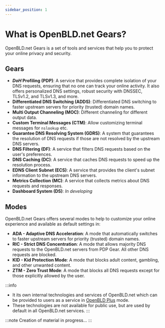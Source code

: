 ```yaml
---
sidebar_position: 1
---
```


# What is OpenBLD.net Gears?

OpenBLD.net Gears is a set of tools and services that help you to protect your online privacy and security. 

## Gears

- **_DoH_ Profiling (PDP)**: A service that provides complete isolation of your DNS requests, ensuring that no one can track your online activity. It also offers personalized DNS settings, robust security with DNSSEC, TLSv1.2, and TLSv1.3, and more.
- **Differentiated DNS Switching (ADDS)**: Differentiated DNS switching to faster upstream servers for priority (trusted) domain names.
- **Multi Output Channeling (MOC)**: Different channeling for different output data.
- **Custom Terminal Messages (CTM)**: Allow customizing terminal messages for `nslookup` etc.
- **Guarantee DNS Resolving System (GDRS)**: A system that guarantees the resolution of DNS requests if those are not resolved by the upstream DNS servers.
- **DNS Filtering (DF)**: A service that filters DNS requests based on the user's preferences.
- **DNS Caching (DC)**: A service that caches DNS requests to speed up the resolution process.
- **EDNS Client Subnet (ECS)**: A service that provides the client's subnet information to the upstream DNS servers.
- **Metrics Collection (MC)**: A service that collects metrics about DNS requests and responses.
- **Dashboard System (DS)**: _In developing_

## Modes

OpenBLD.net Gears offers several modes to help to customize your online experience and available as default settings in:

- **ADA - Adaptive DNS Acceleration**: A mode that automatically switches to faster upstream servers for priority (trusted) domain names.
- **RIC - Strict DNS Concentration**: A mode that allows majority DNS requests to the OpenBLD.net servers from PDP Gear. All other DNS requests are blocked.
- **KID - Kid Protection Mode**: A mode that blocks adult content, gambling, and other unwanted content.
- **ZTM - Zero Trust Mode**: A mode that blocks all DNS requests except for those explicitly allowed by the user.

:::info
* It its own internal technologies and services of OpenBLD.net which can be provided to users as a service in [OpenBLD Plus](/docs/overwiew/openbld-plus/) mode.
* These technologies are not available for public use, but are used by default in all OpenBLD.net services.
:::

:::note
Creation of material in progress...
:::
